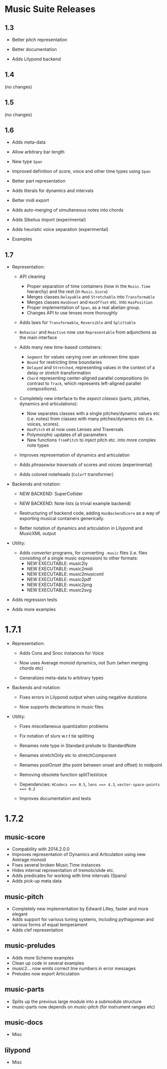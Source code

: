 
# Music Suite Releases

## 1.3

* Better pitch representation

* Better documentation

* Adds Lilypond backend

## 1.4

(no changes)

## 1.5

(no changes)

## 1.6

* Adds meta-data

* Allow arbitrary bar length

* New type `Span`

* Improved definition of score, voice and other time types using `Span`

* Better part representation

* Adds literals for dynamics and intervals

* Better midi export

* Adds auto-merging of simultaneous notes into chords

* Adds Sibelius import (experimental)

* Adds heuristic voice separation (experimental)

* Examples

## 1.7

- Representation: 

    - API cleaning
        - Proper separation of time containers (now in the `Music.Time` hierarchy) and the rest (in `Music.Score`)
        - Merges classes `Delayable` and `Stretchable` into `Transformable`
        - Merges classes `HasOnset` and `HasOffset` etc. into `HasPosition`
        - Proper implementation of `Span`, as a real abelian group.
        - Changes API to use lenses more thoroughly

    - Adds laws for `Transformable`, `Reversible` and `Splittable`

    - `Behavior` and `Reactive` now use `Representable` from adjunctions as the main interface

    - Adds many new time-based containers: 
        - `Segment` for values varying over an unknown time span
        - `Bound` for restricting time boundaries
        - `Delayed` and `Stretched`, representing values in the context of a delay or stretch transformation
        - `Chord` representing center-aligned parallel compositions (in contrast to `Track`, which represents
           left-aligned parallel compositions).

    - Completely new interface to the *aspect classes* (parts, pitches, dynamics and articulations):
        - Now separates classes with a single pitches/dynamic values etc (i.e. notes) from classes with
          many pitches/dynamics etc (i.e. voices, scores).
        - `HasPitch` et al now uses Lenses and Traversals
        - Polymorphic updates of all parameters
        - New functions `fromPitch` to inject pitch etc. into more complex note types

    - Improves representation of dynamics and articulation
    
    - Adds *phrasewise traversals* of scores and voices (experimental)

    - Adds colored noteheads (`ColorT` transformer)

- Backends and notation:

    - NEW BACKEND: SuperCollider

    - NEW BACKEND: Note lists (a trivial example backend)

    - Restructuring of backend code, adding `HasBackendScore` as a way of exporting musical containers generically.

    - Better notation of dynamics and articulation in Lilypond and MusicXML output

- Utility:
    
    - Adds *converter* programs, for converting `.music` files (i.e. files consisting of a single music expression) to other formats:
        - NEW EXECUTABLE: music2ly
        - NEW EXECUTABLE: music2midi
        - NEW EXECUTABLE: music2musicxml
        - NEW EXECUTABLE: music2pdf
        - NEW EXECUTABLE: music2png
        - NEW EXECUTABLE: music2svg

- Adds regression tests

- Adds more examples


# 1.7.1

- Representation: 

    - Adds Cons and Snoc instances for Voice

    - Now uses Average monoid dynamics, not Sum (when merging chords etc)

    - Generalizes meta-data to arbitrary types

- Backends and notation:

    - Fixes errors in Lilypond output when using negative durations

    - Now supports declarations in music files

- Utility:

    - Fixes miscellaneous quantization problems

    - Fix notation of slurs w.r.t tie splitting

    - Renames note type in Standard prelude to StandardNote
  
    - Renames stretchOnly etc to stretchComponent

    - Renames postOnset (the point between onset and offset) to midpoint

    - Removing obsolete function splitTiesVoice

    - Dependencies: `HCodecs ==> 0.5`, `lens ==> 4.3`, `vector-space-points ==> 0.2`

    - Improves documentation and tests


# 1.7.2

## music-score

- Compability with 2014.2.0.0
- Improves representation of Dynamics and Articulation using new Average monoid
- Fixes several broken Music.Time instances
- Hides internal representation of tremolo/slide etc.
- Adds predicates for working with time intervals (Spans)
- Adds pick-up meta data

## music-pitch

- Completely new implementation by Edward Lilley, faster and more elegant
- Adds support for various tuning systems, including pythagorean and various forms of equal temperament
- Adds clef representation

## music-preludes

- Adds more Scheme examples
- Clean up code in several examples
- music2... now emits correct line numbers in error messages
- Preludes now export Articulation

## music-parts

- Splits up the previous large module into a submodule structure
- music-parts now depends on music-pitch (for instrument ranges etc)

## music-docs

- Misc

## lilypond

- Misc